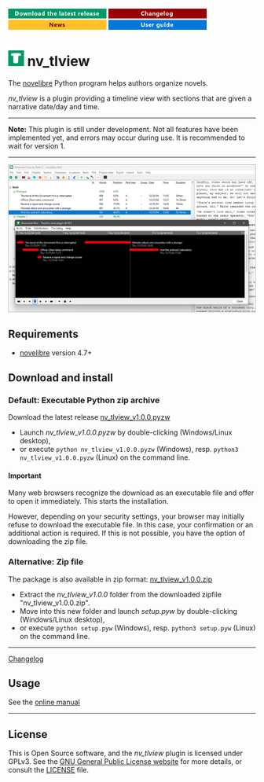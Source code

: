 [![Download the latest release](docs/img/download-button.png)](https://github.com/peter88213/nv_tlview/raw/main/dist/nv_tlview_v1.0.0.pyzw)
[![Changelog](docs/img/changelog-button.png)](docs/changelog.md)
[![News](docs/img/news-button.png)](https://github.com/peter88213/novelibre/discussions/1)
[![Online help](docs/img/help-button.png)](docs/nv_tlview/)


# ![T](icons/tLogo32.png) nv_tlview

The [novelibre](https://github.com/peter88213/novelibre/) Python program helps authors organize novels.  

*nv_tlview* is a plugin providing a timeline view with sections 
that are given a narrative date/day and time. 

---

**Note:** This plugin is still under development. Not all features have been implemented yet, and errors may occur during use. 
It is recommended to wait for version 1.

---

![Screenshot](docs/Screenshots/screen01.png)

## Requirements

- [novelibre](https://github.com/peter88213/novelibre/) version 4.7+

## Download and install

### Default: Executable Python zip archive

Download the latest release [nv_tlview_v1.0.0.pyzw](https://github.com/peter88213/nv_tlview/raw/main/dist/nv_tlview_v1.0.0.pyzw)

- Launch *nv_tlview_v1.0.0.pyzw* by double-clicking (Windows/Linux desktop),
- or execute `python nv_tlview_v1.0.0.pyzw` (Windows), resp. `python3 nv_tlview_v1.0.0.pyzw` (Linux) on the command line.

#### Important

Many web browsers recognize the download as an executable file and offer to open it immediately. 
This starts the installation.

However, depending on your security settings, your browser may 
initially  refuse  to download the executable file. 
In this case, your confirmation or an additional action is required. 
If this is not possible, you have the option of downloading 
the zip file. 


### Alternative: Zip file

The package is also available in zip format: [nv_tlview_v1.0.0.zip](https://github.com/peter88213/nv_tlview/raw/main/dist/nv_tlview_v1.0.0.zip)

- Extract the *nv_tlview_v1.0.0* folder from the downloaded zipfile "nv_tlview_v1.0.0.zip".
- Move into this new folder and launch *setup.pyw* by double-clicking (Windows/Linux desktop), 
- or execute `python setup.pyw` (Windows), resp. `python3 setup.pyw` (Linux) on the command line.

---

[Changelog](docs/changelog.md)

## Usage

See the [online manual](docs/nv_tlview/)

---

## License

This is Open Source software, and the *nv_tlview* plugin is licensed under GPLv3. See the
[GNU General Public License website](https://www.gnu.org/licenses/gpl-3.0.en.html) for more
details, or consult the [LICENSE](https://github.com/peter88213/nv_tlview/blob/main/LICENSE) file.
